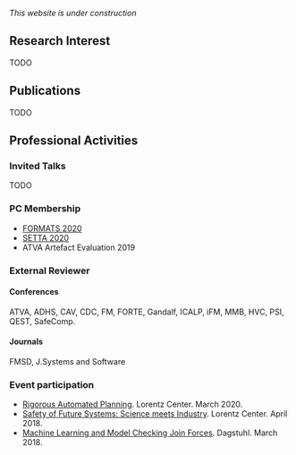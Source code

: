 *This website is under construction*

## Research Interest

TODO


## Publications

TODO


## Professional Activities

### Invited Talks

TODO

### PC Membership

- [FORMATS 2020](https://formats-2020.cs.ru.nl)
- [SETTA 2020](http://lcs.ios.ac.cn/setta2020/index.html)
- ATVA Artefact Evaluation 2019

### External Reviewer
#### Conferences
ATVA, ADHS, CAV, CDC, FM, FORTE, Gandalf, ICALP, iFM, MMB, HVC, PSI, QEST, SafeComp.
#### Journals
FMSD, J.Systems and Software


### Event participation

- [Rigorous Automated Planning](https://www.lorentzcenter.nl/lc/web/2020/1240/info.php3?wsid=1240&venue=Oort). Lorentz Center. March 2020.
- [Safety of Future Systems: Science meets Industry](https://www.lorentzcenter.nl/lc/web/2018/977/info.php3?wsid=977&venue=Oort). Lorentz Center. April 2018.
- [Machine Learning and Model Checking Join Forces](https://www.dagstuhl.de/en/program/calendar/semhp/?semnr=18121). Dagstuhl. March 2018.
